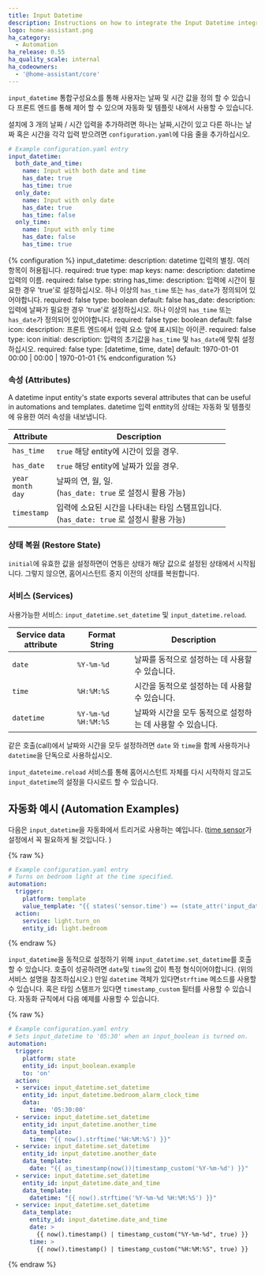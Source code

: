 ```yaml
---
title: Input Datetime
description: Instructions on how to integrate the Input Datetime integration into Home Assistant.
logo: home-assistant.png
ha_category:
  - Automation
ha_release: 0.55
ha_quality_scale: internal
ha_codeowners:
  - '@home-assistant/core'
---
```


`input_datetime` 통합구성요소를 통해 사용자는 날짜 및 시간 값을 정의 할 수 있습니다
프론트 엔드를 통해 제어 할 수 있으며 자동화 및 템플릿 내에서 사용할 수 있습니다.

설치에 3 개의 날짜 / 시간 입력을 추가하려면 
하나는 날짜,시간이 있고 다른 하나는 날짜 혹은 시간을 각각 입력 받으려면 `configuration.yaml`에 다음 줄을 추가하십시오.

```yaml
# Example configuration.yaml entry
input_datetime:
  both_date_and_time:
    name: Input with both date and time
    has_date: true
    has_time: true
  only_date:
    name: Input with only date
    has_date: true
    has_time: false
  only_time:
    name: Input with only time
    has_date: false
    has_time: true
```

{% configuration %}
  input_datetime:
    description: datetime 입력의 별칭. 여러 항목이 허용됩니다.
    required: true
    type: map
    keys:
      name:
        description: datetime 입력의 이름.
        required: false
        type: string
      has_time:
        description: 입력에 시간이 필요한 경우 'true'로 설정하십시오. 하나 이상의 `has_time` 또는 `has_date`가 정의되어 있어야합니다.
        required: false
        type: boolean
        default: false
      has_date:
        description: 입력에 날짜가 필요한 경우 'true'로 설정하십시오. 하나 이상의 `has_time` 또는 `has_date`가 정의되어 있어야합니다.
        required: false
        type: boolean
        default: false
      icon:
        description: 프론트 엔드에서 입력 요소 앞에 표시되는 아이콘.
        required: false
        type: icon
      initial:
        description: 입력의 초기값을 `has_time` 및 `has_date`에 맞춰 설정하십시오.
        required: false
        type: [datetime, time, date]
        default: 1970-01-01 00:00 | 00:00 | 1970-01-01
{% endconfiguration %}

### 속성 (Attributes) 

A datetime input entity's state exports several attributes that can be useful in
automations and templates.
datetime 입력 enttity의 상태는 자동화 및 템플릿에 유용한 여러 속성을 내보냅니다.

| Attribute | Description |
| ----- | ----- |
| `has_time` | `true` 해당 entity에 시간이 있을 경우.
| `has_date` | `true` 해당 entity에 날짜가 있을 경우.
| `year`<br>`month`<br>`day` | 날짜의 연, 월, 일.<br>(`has_date: true` 로 설정시 활용 가능)
| `timestamp` | 입력에 소요된 시간을 나타내는 타임 스탬프입니다.<br>(`has_date: true` 로 설정시 활용 가능)

### 상태 복원 (Restore State)

`initial`에 유효한 값을 설정하면이 연동은 상태가 해당 값으로 설정된 상태에서 시작됩니다. 그렇지 않으면, 홈어시스턴트 중지 이전의 상태를 복원합니다. 

### 서비스 (Services)

사용가능한 서비스: `input_datetime.set_datetime` 및 `input_datetime.reload`.

Service data attribute | Format String | Description
-|-|-
`date` | `%Y-%m-%d` | 날짜를 동적으로 설정하는 데 사용할 수 있습니다.
`time` | `%H:%M:%S` | 시간을 동적으로 설정하는 데 사용할 수 있습니다.
`datetime` | `%Y-%m-%d %H:%M:%S` | 날짜와 시간을 모두 동적으로 설정하는 데 사용할 수 있습니다.

같은 호출(call)에서 날짜와 시간을 모두 설정하려면 `date` 와 `time`을 함께 사용하거나 `datetime`을 단독으로 사용하십시오.

`input_dateteime.reload` 서비스를 통해 홈어시스턴트 자체를 다시 시작하지 않고도 `input_datetime`의 설정을 다시로드 할 수 있습니다.

## 자동화 예시 (Automation Examples)

다음은 `input_datetime`을 자동화에서 트리거로 사용하는 예입니다. ([time sensor](/integrations/time_date)가 설정에서 꼭 필요하게 될 것입니다. )

{% raw %}
```yaml
# Example configuration.yaml entry
# Turns on bedroom light at the time specified.
automation:
  trigger:
    platform: template
    value_template: "{{ states('sensor.time') == (state_attr('input_datetime.bedroom_alarm_clock_time', 'timestamp') | int | timestamp_custom('%H:%M', True)) }}"
  action:
    service: light.turn_on
    entity_id: light.bedroom
```
{% endraw %}

`input_datetime`을 동적으로 설정하기 위해 `input_datetime.set_datetime`를 호출 할 수 있습니다. 호출이 성공하려면 `date`및 `time`의 값이 특정 형식이어야합니다. (위의 서비스 설명을 참조하십시오.)
만일 `datetime` 객체가 있다면`strftime` 메소드를 사용할 수 있습니다. 혹은  타임 스탬프가 있다면 `timestamp_custom` 필터를 사용할 수 있습니다. 자동화 규칙에서 다음 예제를 사용할 수 있습니다.

{% raw %}
```yaml
# Example configuration.yaml entry
# Sets input_datetime to '05:30' when an input_boolean is turned on.
automation:
  trigger:
    platform: state
    entity_id: input_boolean.example
    to: 'on'
  action:
  - service: input_datetime.set_datetime
    entity_id: input_datetime.bedroom_alarm_clock_time
    data:
      time: '05:30:00'
  - service: input_datetime.set_datetime
    entity_id: input_datetime.another_time
    data_template:
      time: "{{ now().strftime('%H:%M:%S') }}"
  - service: input_datetime.set_datetime
    entity_id: input_datetime.another_date
    data_template:
      date: "{{ as_timestamp(now())|timestamp_custom('%Y-%m-%d') }}"
  - service: input_datetime.set_datetime
    entity_id: input_datetime.date_and_time
    data_template:
      datetime: "{{ now().strftime('%Y-%m-%d %H:%M:%S') }}"
  - service: input_datetime.set_datetime
    data_template:
      entity_id: input_datetime.date_and_time
      date: >
        {{ now().timestamp() | timestamp_custom("%Y-%m-%d", true) }}
      time: >
        {{ now().timestamp() | timestamp_custom("%H:%M:%S", true) }}
```
{% endraw %}
